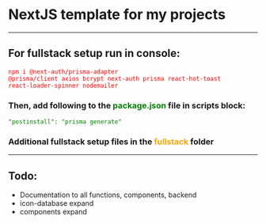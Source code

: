 # NextJS template for my projects

<hr/>

## For fullstack setup run in console:

<code style='color:red'>npm i @next-auth/prisma-adapter @prisma/client axios bcrypt next-auth prisma react-hot-toast react-loader-spinner nodemailer</code>

### Then, add following to the <span style='color:green'>package.json</span> file in scripts block:

<code style='color:green'>"postinstall": "prisma generate"</code>

### Additional fullstack setup files in the <span style='color:orange'>fullstack</span> folder

<hr/>

## Todo:

-   Documentation to all functions, components, backend
-   icon-database expand
-   components expand
